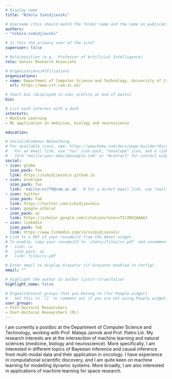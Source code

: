 ```yaml
---
# Display name
title: "Nikola Simidjievski"

# Username (this should match the folder name and the name on publications)
authors:
- "nikola-simidjievski"

# Is this the primary user of the site?
superuser: false

# Role/position (e.g., Professor of Artificial Intelligence)
role: Senior Research Associate

# Organizations/Affiliations
organizations:
- name: Department of Computer Science and Technology, University of Cambridge
  url: https://www.cst.cam.ac.uk/

# Short bio (displayed in user profile at end of posts)
bio: 

# List each interest with a dash
interests:
- Machine Learning
- ML application in medicine, biology and neuroscience

education:

# Social/Academic Networking
# For available icons, see: https://wowchemy.com/docs/page-builder/#icons
#   For an email link, use "fas" icon pack, "envelope" icon, and a link in the
#   form "mailto:your-email@example.com" or "#contact" for contact widget.
social:
- icon: globe
  icon_pack: fas
  link: https://simidjievskin.github.io
- icon: envelope
  icon_pack: fas
  link: 'mailto:ns779@cam.ac.uk'  # For a direct email link, use "mailto:test@example.org".
- icon: twitter
  icon_pack: fab
  link: https://twitter.com/simidjievskin
- icon: google-scholar
  icon_pack: ai
  link: https://scholar.google.com/citations?user=T5l2R6IAAAAJ
- icon: linkedin
  icon_pack: fab
  link: https://www.linkedin.com/in/nsimidjievski/
# Link to a PDF of your resume/CV from the About widget.
# To enable, copy your resume/CV to `static/files/cv.pdf` and uncomment the lines below.
# - icon: cv
#   icon_pack: ai
#   link: files/cv.pdf

# Enter email to display Gravatar (if Gravatar enabled in Config)
email: ""

# Highlight the author in author lists? (true/false)
highlight_name: false

# Organizational groups that you belong to (for People widget)
#   Set this to `[]` or comment out if you are not using People widget.
user_groups:
- Post-doctoral Researchers
- Post-doctoral Researchers (PL)
---
```


I am currently a postdoc at the Department of Computer Science and Technology, working with Prof. Mateja Jamnik and Prof. Pietro Liò. My research interests are at the intersection of machine learning and natural sciences (medicine, biology and neuroscience). More specifically, I am interested in different topics of Bayesian inference and causal inference from multi-modal data and their application in oncology. I have experience in computational scientific discovery, and I am quite keen on machine learning for modelling dynamic systems. More broadly, I am also interested in applications of machine learning for space research. 
